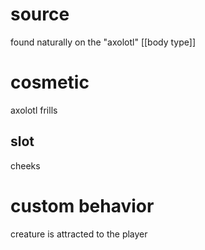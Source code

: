 # source
found naturally on the "axolotl" [[body type]]
# cosmetic
axolotl frills
## slot
cheeks
# custom behavior
creature is attracted to the player